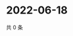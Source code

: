 # 2022-06-18

共 0 条

<!-- BEGIN WEIBO -->
<!-- 最后更新时间 Sat Jun 18 2022 10:50:17 GMT+0800 (China Standard Time) -->

<!-- END WEIBO -->
